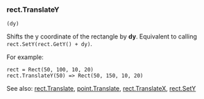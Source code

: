 ### rect.TranslateY

``` suneido
(dy)
```

Shifts the y coordinate of the rectangle by **dy**. Equivalent to calling `rect.SetY(rect.GetY() + dy)`.

For example:

``` suneido
rect = Rect(50, 100, 10, 20)
rect.TranslateY(50) => Rect(50, 150, 10, 20)
```

See also: [rect.Translate](<rect.Translate.md>), [point.Translate](<../Point/point.Translate.md>), [rect.TranslateX](<rect.TranslateX.md>), [rect.SetY](<rect.SetY.md>)